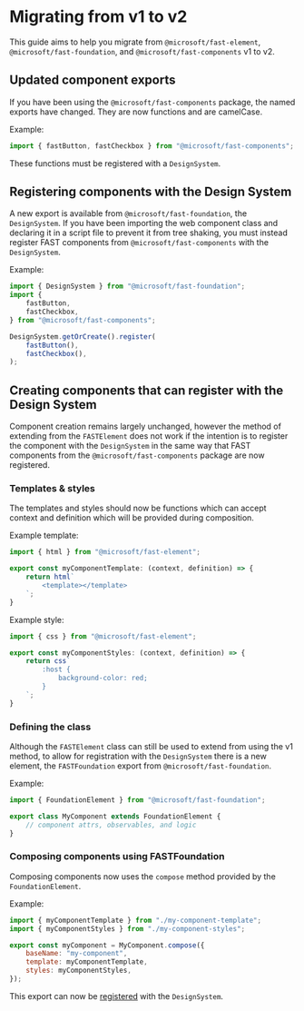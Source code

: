 # Migrating from v1 to v2

This guide aims to help you migrate from `@microsoft/fast-element`, `@microsoft/fast-foundation`, and `@microsoft/fast-components` v1 to v2.

## Updated component exports

If you have been using the `@microsoft/fast-components` package, the named exports have changed. They are now functions and are camelCase.

Example:
```js
import { fastButton, fastCheckbox } from "@microsoft/fast-components";
```

These functions must be registered with a `DesignSystem`.

## Registering components with the Design System

A new export is available from `@microsoft/fast-foundation`, the `DesignSystem`. If you have been importing the web component class and declaring it in a script file to prevent it from tree shaking, you must instead register FAST components from `@microsoft/fast-components` with the `DesignSystem`.

Example:
```js
import { DesignSystem } from "@microsoft/fast-foundation";
import {
    fastButton,
    fastCheckbox,
} from "@microsoft/fast-components";

DesignSystem.getOrCreate().register(
    fastButton(),
    fastCheckbox(),
);
```

## Creating components that can register with the Design System

Component creation remains largely unchanged, however the method of extending from the `FASTElement` does not work if the intention is to register the component with the `DesignSystem` in the same way that FAST components from the `@microsoft/fast-components` package are now registered.

### Templates & styles

The templates and styles should now be functions which can accept context and definition which will be provided during composition.

Example template:
```js
import { html } from "@microsoft/fast-element";

export const myComponentTemplate: (context, definition) => {
    return html`
        <template></template>
    `;
}
```

Example style:
```js
import { css } from "@microsoft/fast-element";

export const myComponentStyles: (context, definition) => {
    return css`
        :host {
            background-color: red;
        }
    `;
}
```

### Defining the class

Although the `FASTElement` class can still be used to extend from using the v1 method, to allow for registration with the `DesignSystem` there is a new element, the `FASTFoundation` export from `@microsoft/fast-foundation`. 

Example:
```js
import { FoundationElement } from "@microsoft/fast-foundation";

export class MyComponent extends FoundationElement {
    // component attrs, observables, and logic
}
```

### Composing components using FASTFoundation

Composing components now uses the `compose` method provided by the `FoundationElement`.

Example:
```js
import { myComponentTemplate } from "./my-component-template";
import { myComponentStyles } from "./my-component-styles";

export const myComponent = MyComponent.compose({
    baseName: "my-component",
    template: myComponentTemplate,
    styles: myComponentStyles,
});
```

This export can now be [registered](#registering-components-with-the-design-system) with the `DesignSystem`.
